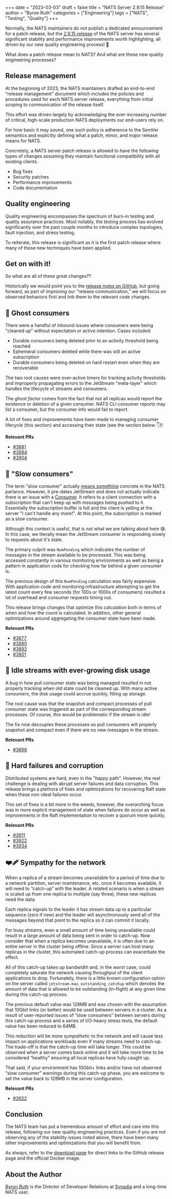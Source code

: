 +++
date = "2023-03-03"
draft = false
title = "NATS Server 2.9.15 Release"
author = "Byron Ruth"
categories = ["Engineering"]
tags = ["NATS", "Testing", "Quality"]
+++

Normally, the NATS maintainers do not publish a dedicated announcement for a patch release, but the [2.9.15 release](https://github.com/nats-io/nats-server/releases/tag/v2.9.15) of the NATS server has several significant stability and performance improvements worth highlighting, all driven by our new quality engineering process! 🥳

What does a patch release mean to NATS? And what are these new quality engineering processes?

## Release management

At the beginning of 2023, the NATS maintainers drafted an end-to-end “release management” document which includes the policies and procedures used for each NATS server release, everything from initial scoping to communication of the release itself.

This effort was driven largely by acknowledging the ever-increasing number of critical, high-scale production NATS deployments our end-users rely on.

For how basic it may sound, one such policy is adherence to the SemVer semantics and explicitly defining what a patch, minor, and major release means for NATS.

Concretely, a NATS server patch release is allowed to have the following types of changes assuming they maintain functional compatibility with all existing clients.

- Bug fixes
- Security patches
- Performance improvements
- Code documentation

## Quality engineering

Quality engineering encompasses the spectrum of burn-in testing and quality assurance practices. Most notably, the testing process has evolved significantly over the past couple months to introduce complex topologies, fault injection, and stress testing.

To reiterate, this release is significant as it is the first patch release where many of these new techniques have been applied.

## Get on with it!

So what are all of these great changes??

Historically we would point you to the [release notes on GitHub](https://github.com/nats-io/nats-server/releases/tag/v2.9.15), but going forward, as part of improving our "release communication," we will focus on observed behaviors first and link them to the relevant code changes.

## 👻 Ghost consumers

There were a handful of inbound issues where consumers were being "cleaned up" without expectation or active intention. Cases included:

- Durable consumers being deleted prior to an activity threshold being reached
- Ephemeral consumers deleted while there was still an active subscription
- Durable consumers being deleted on hard restart even when they are recoverable

The two root causes were over-active timers for tracking activity thresholds and improperly propagating errors to the JetStream "meta-layer" which handles the lifecycle of streams and consumers.

The *ghost factor* comes from the fact that not all replicas would report the existence or deletion of a given consumer. NATS CLI consumer reports may list a consumer, but the consumer info would fail to report.

A lot of fixes and improvements have been made to managing consumer lifecycle (this section) and accessing their state (see the section below 👇)!

**Relevant PRs**

- [#3881](https://github.com/nats-io/nats-server/pull/3881)
- [#3884](https://github.com/nats-io/nats-server/pull/3884)
- [#3904](https://github.com/nats-io/nats-server/pull/3904)

## 🐢 "Slow consumers"

The term "slow consumer" actually [means something](https://docs.nats.io/running-a-nats-service/nats_admin/slow_consumers) concrete in the NATS parlance. However, it pre-dates JetStream and does not actually indicate there is an issue with a [Consumer](https://docs.nats.io/nats-concepts/jetstream/consumers). It refers to a client connection with a subscription that can't keep up with messages being _pushed_ to it. Essentially the subscription buffer is full and the client is yelling at the server "I can't handle any more!". At this point, the subscription is marked as a slow consumer.

Although this context is useful, that is not what we are talking about here 😅. In this case, we literally mean the JetStream consumer is responding slowly to requests about it's state.

The primary culprit was `NumPending` which indicates the number of messages in the stream available to be processed. This was being accessed constantly in various monitoring environments as well as being a pattern in application code for checking how far behind a given consumer is.

The previous design of this `NumPending` calculation was fairly expensive. With application code and monitoring infrastructure attempting to get the latest count every few seconds (for 100s or 1000s of consumers) resulted a lot of overhead and consumer requests timing out.

This release brings changes that optimize this calculation both in terms of *when* and *how* the count is calculated. In addition, other general optimizations around aggregating the consumer state have been made.

**Relevant PRs**

- [#3877](https://github.com/nats-io/nats-server/pull/3877)
- [#3880](https://github.com/nats-io/nats-server/pull/3880)
- [#3892](https://github.com/nats-io/nats-server/pull/3892)
- [#3901](https://github.com/nats-io/nats-server/pull/3901)

## 💾 Idle streams with ever-growing disk usage

A bug in how pull consumer state was being managed resulted in not properly tracking when old state could be cleaned up. With many active consumers, the disk usage could accrue quickly, filling up storage.

The root cause was that the snapshot and compact processes of pull consumer state was triggered as part of the corresponding stream processes. Of course, this would be problematic if the stream is idle!

The fix now decouples these processes so pull consumers will properly snapshot and compact even if there are no new messages in the stream.

**Relevant PRs**

- [#3898](https://github.com/nats-io/nats-server/pull/3898)

## 👷 Hard failures and corruption

Distributed systems are hard, even in the "happy path". However, the real challenge is dealing with abrupt server failures and data corruption. This release brings a plethora of fixes and optimizations for recovering Raft state when these non-ideal failures occur.

This set of fixes is a bit more in the weeds, however, the overarching focus was in more explicit management of state when failures do occur as well as improvements in the Raft implementation to recover a quorum more quickly.

**Relevant PRs**

- [#3911](https://github.com/nats-io/nats-server/pull/3911)
- [#3922](https://github.com/nats-io/nats-server/pull/3922)
- [#3934](https://github.com/nats-io/nats-server/pull/3934)

## ❤️‍🩹 Sympathy for the network

When a replica of a stream becomes unavailable for a period of time due to a network partition, server maintenance, etc. once it becomes available, it will need to “catch-up” with the leader. A related scenario is when a stream is scaled up from one replica to multiple (say three), these new replicas need the data.

Each replica signals to the leader it has stream data up to a particular sequence (zero if new) and the leader will asynchronously send all of the messages beyond that point to the replica so it can commit it locally.

For busy streams, even a small amount of time being unavailable could result in a large amount of data being sent in order to catch-up. Now consider that when a replica becomes unavailable, it is often due to an entire server in the cluster being offline. Since a server can host many replicas in the cluster, this automated catch-up process can exacerbate the effect.

All of this catch-up takes up bandwidth and, in the worst case, could completely saturate the network causing throughput of the client applications to drop. Fortunately, there is a little known configuration option on the server called `jetstream.max_outstanding_catchup` which denotes the amount of data that is allowed to be outstanding (in-flight) at any given time during this catch-up process.

The previous default value was 128MB and was chosen with the assumption that 10Gbit links (or better) would be used between servers in a cluster. As a result of user-reported issues of “slow consumers” between servers during this catch-up process and a series of I/O-heavy stress tests, the default value has been reduced to 64MB.

This reduction will be more _sympathetic_ to the network and will cause less impact on applications workloads even if many streams need to catch-up. The trade-off is that the catch-up time will take longer. This could be observed when a server comes back online and it will take more time to be considered “healthy” ensuring all local replicas have fully caught up.

That said, if your environment has 10Gbit+ links and/or have not observed “slow consumer” warnings during this catch-up phase, you are welcome to set the value back to 128MB in the server configuration.

**Relevant PRs**

- [#3922](https://github.com/nats-io/nats-server/pull/3922)

## Conclusion

The NATS team has put a tremendous amount of effort and care into this release, following our new quality engineering practices. Even if you are not observing any of the stability issues noted above, there have been many other improvements and optimizations that you will benefit from.

As always, refer to the [download page](https://nats.io/download/) for direct links to the GitHub release page and the official Docker image.

## About the Author

[Byron Ruth](https://www.linkedin.com/in/byron-ruth/) is the Director of Developer Relations at [Synadia](https://www.synadia.com?utm_source=nats_io&utm_medium=nats) and a long-time NATS user.
